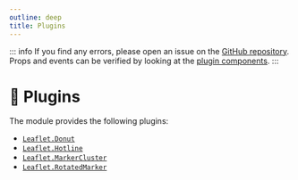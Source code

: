 ```yaml
---
outline: deep
title: Plugins
---
```


::: info
If you find any errors, please open an issue on the [GitHub repository](https://github.com/maxel01/vue-leaflet-plugins).
Props and events can be verified by looking at the [plugin components](https://github.com/maxel01/vue-leaflet-plugins/tree/master/src/).
:::

# 🔌 Plugins

The module provides the following plugins:

- [`Leaflet.Donut`](/plugins/leaflet.donut/)
- [`Leaflet.Hotline`](/plugins/leaflet.hotline/)
- [`Leaflet.MarkerCluster`](/plugins/leaflet.markercluster/)
- [`Leaflet.RotatedMarker`](/plugins/leaflet.rotatedmarker/)